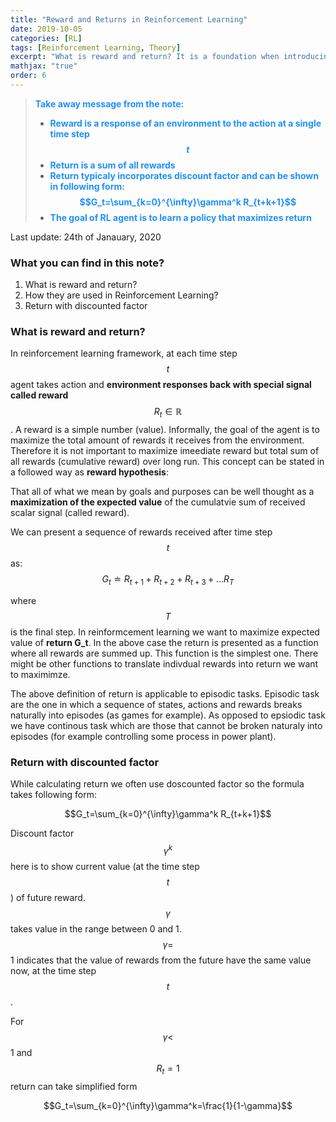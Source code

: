 ```yaml
---
title: "Reward and Returns in Reinforcement Learning"
date: 2019-10-05
categories: [RL]
tags: [Reinforcement Learning, Theory]
excerpt: "What is reward and return? It is a foundation when introducing concept of value function"
mathjax: "true"
order: 6
---
```


> <span style="color:dodgerblue">**Take away message from the note:**</span>
> * <span style="color:dodgerblue">**Reward is a response of an environment to the action at a single time step $$t$$**</span>
> * <span style="color:dodgerblue">**Return is a sum of all rewards**</span>
> * <span style="color:dodgerblue">**Return typicaly incorporates discount factor and can be shown in following form: $$G_t=\sum_{k=0}^{\infty}\gamma^k R_{t+k+1}$$**</span>
> * <span style="color:dodgerblue">**The goal of RL agent is to learn a policy that maximizes return**</span>

Last update: 24th of Janauary, 2020

### What you can find in this note?
1. What is reward and return?
2. How they are used in Reinforcement Learning?
3. Return with discounted factor

### What is reward and return?

In reinforcement learning framework, at each time step $$t$$ agent takes action and **environment responses back with special signal called reward** $$R_t\in\mathbb{R}$$. A reward is a simple number (value). Informally, the goal of the agent is to maximize the total amount of rewards it receives from the environment. Therefore it is not important to maximize imeediate reward but total sum of all rewards (cumulative reward) over long run. This concept can be stated in a followed way as **reward hypothesis**:

That all of what we mean by goals and purposes can be well thought as a **maximization of the expected value** of the cumulatvie sum of received scalar signal (called reward).

We can present a sequence of rewards received after time step $$t$$ as:
$$ G_t \doteq R_{t+1} + R_{t+2} + R_{t+3} + ... R_T$$

where $$T$$ is the final step. In reinformcement learning we want to maximize expected value of **return G_t**. In the above case the return is presented as a function where all rewards are summed up. This function is the simplest one. There might be other functions to translate indivdual rewards into return we want to maximimze.

The above definition of return is applicable to episodic tasks. Episodic task are the one in which a sequence of states, actions and rewards breaks naturally into episodes (as games for example). As opposed to epsiodic task we have continous task which are those that cannot be broken naturaly into episodes (for example controlling some process in power plant).

### Return with discounted factor

While calculating return we often use doscounted factor so the formula takes following form:

$$G_t=\sum_{k=0}^{\infty}\gamma^k R_{t+k+1}$$ 

Discount factor $$\gamma^k$$ here is to show current value (at the time step $$t$$) of future reward. $$\gamma$$ takes value in the range between 0 and 1. $$\gamma=$$1 indicates that the value of rewards from the future have the same value now, at the time step $$t$$.

For $$\gamma<$$1 and $$R_t=1$$ return can take simplified form

$$G_t=\sum_{k=0}^{\infty}\gamma^k=\frac{1}{1-\gamma}$$


